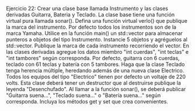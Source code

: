 Ejercicio 22:
Crear una clase base llamada Instrumento y las clases derivadas Guitarra, Bateria y Teclado.
La clase base tiene una función virtual pura llamada sonar().
Defina una función virtual verlo() que publique la marca del instrumento. Por defecto todos los instrumentos son de la marca Yamaha.
Utilice en la función main() un std::vector para almacenar punteros a objetos del tipo Instrumento. Instancie 5 objetos y agréguelos al std::vector.
Publique la marca de cada instrumento recorriendo el vector.
En las clases derivadas agregue los datos miembro "int cuerdas", "int teclas" e "int tambores" según corresponda. Por defecto, guitarra con 6 cuerdas, teclado con 61 teclas y batería con 5 tambores.
Haga que la clase Teclado tenga herencia múltiple, heredando además de una nueva clase Electrico. Todos los equipos del tipo "Electrico" tienen por defecto un voltaje de 220 volts. Esta clase deberá tener un destructor que al destruirse publique la leyenda "Desenchufado".
Al llamar a la función sonar(), se deberá publicar "Guitarra suena...", "Teclado suena..." o "Batería suena..." según corresponda.
Incluya los métodos get y set que crea convenientes.
